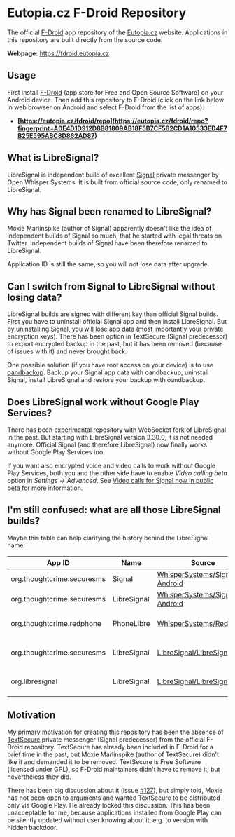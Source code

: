 Eutopia.cz F-Droid Repository
=============================

The official [F-Droid](https://f-droid.org) app repository of the [Eutopia.cz](https://eutopia.cz)
website. Applications in this repository are built directly from the source code.

**Webpage:** https://fdroid.eutopia.cz

Usage
-----

First install [F-Droid](https://f-droid.org) (app store for Free and Open Source Software)
on your Android device. Then add this repository to F-Droid (click on the link below in web browser
on Android and select F-Droid from the list of apps):

- **[https://eutopia.cz/fdroid/repo](https://eutopia.cz/fdroid/repo?fingerprint=A0E4D1D912D8B81809AB18F5B7CF562CD1A10533ED4F7B25E595ABC8D862AD87)**

What is LibreSignal?
--------------------

LibreSignal is independent build of excellent [Signal](https://whispersystems.org) private messenger
by Open Whisper Systems. It is built from official source code, only renamed to LibreSignal.

Why has Signal been renamed to LibreSignal?
--------------------------------------------

Moxie Marlinspike (author of Signal) apparently doesn't like the idea of independent builds of Signal so much,
that he started with legal threats on Twitter. Independent builds of Signal have been therefore renamed to LibreSignal.

Application ID is still the same, so you will not lose data after upgrade.

Can I switch from Signal to LibreSignal without losing data?
------------------------------------------------------------

LibreSignal builds are signed with different key than official Signal builds. First you have to uninstall
official Signal app and then install LibreSignal. But by uninstalling Signal, you will lose app data
(most importantly your private encryption keys). There has been option in TextSecure (Signal predecessor)
to export encrypted backup in the past, but it has been removed (because of issues with it) and never brought back.

One possible solution (if you have root access on your device) is to use [oandbackup](https://f-droid.org/repository/browse/?fdfilter=oandbackup&fdid=dk.jens.backup).
Backup your Signal app data with oandbackup, uninstall Signal, install LibreSignal and restore your backup with oandbackup.

Does LibreSignal work without Google Play Services?
---------------------------------------------------

There has been experimental repository with WebSocket fork of LibreSignal in the past. But starting
with LibreSignal version 3.30.0, it is not needed anymore. Official Signal (and therefore LibreSignal) now
finally works without Google Play Services too.

If you want also encrypted voice and video calls to work without Google Play Services, both you and the other side
have to enable *Video calling beta* option in *Settings -> Advanced*.
See [Video calls for Signal now in public beta](https://whispersystems.org/blog/signal-video-calls-beta) for more information.

I'm still confused: what are all those LibreSignal builds?
----------------------------------------------------------

Maybe this table can help clarifying the history behind the LibreSignal name:

| App ID | Name | Source | Repository | Notes |
| ------ | ---- | ------ | ---------- | ----- |
| org.thoughtcrime.securesms | Signal | [WhisperSystems/Signal-Android][] | [Google Play Store][] and [signal.org][] | Official build |
| org.thoughtcrime.securesms | LibreSignal | [WhisperSystems/Signal-Android][] | [eutopia.cz][] | Unofficial rebuild |
| org.thoughtcrime.redphone | PhoneLibre | [WhisperSystems/Redphone][] | [eutopia.cz][] | Old Redphone fork |
| org.thoughtcrime.securesms | LibreSignal | [LibreSignal/LibreSignal][] | [eutopia.cz][]/experimental | Websocket fork, deprecated |
| org.libresignal | LibreSignal | [LibreSignal/LibreSignal][] | [fdroid.org][]/archive | Websocket fork, deprecated |

 [WhisperSystems/Signal-Android]: https://github.com/WhisperSystems/Signal-Android
 [WhisperSystems/Redphone]: https://github.com/WhisperSystems/Redphone
 [LibreSignal/LibreSignal]: https://github.com/LibreSignal/LibreSignal
 [Google Play Store]: https://play.google.com/store/apps/details?id=org.thoughtcrime.securesms
 [signal.org]: https://signal.org/android/apk/
 [eutopia.cz]: https://fdroid.eutopia.cz/
 [fdroid.org]: https://fdroid.org

Motivation
----------

My primary motivation for creating this repository has been the absence of
[TextSecure](https://play.google.com/store/apps/details?id=org.thoughtcrime.securesms)
private messenger (Signal predecessor) from the official F-Droid repository. TextSecure has already been included in F-Droid for
a brief time in the past, but Moxie Marlinspike (author of TextSecure) didn't like it and demanded it to be
removed. TextSecure is Free Software (licensed under GPL), so F-Droid maintainers didn't have to remove it,
but nevertheless they did.

There has been big discussion about it
(issue [#127](https://github.com/WhisperSystems/TextSecure/issues/127)), but simply told, Moxie
has not been open to arguments and wanted TextSecure to be distributed only via Google Play. He already locked this
discussion. This has been unacceptable for me, because applications installed from Google Play can be silently
updated without user knowing about it, e.g. to version with hidden backdoor.
